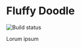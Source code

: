 # Fluffy Doodle

![Build status](https://github.com/krist00fer/fluffy-doodle/workflows/Build%20[master]/badge.svg)

Lorum ipsum